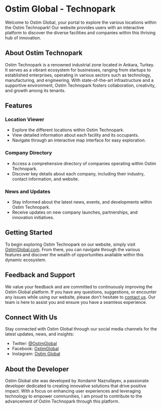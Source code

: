 # Ostim Global - Technopark

Welcome to Ostim Global, your portal to explore the various locations within the Ostim Technopark! Our website provides users with an interactive platform to discover the diverse facilities and companies within this thriving hub of innovation.

## About Ostim Technopark

Ostim Technopark is a renowned industrial zone located in Ankara, Turkey. It serves as a vibrant ecosystem for businesses, ranging from startups to established enterprises, operating in various sectors such as technology, manufacturing, and engineering. With state-of-the-art infrastructure and a supportive environment, Ostim Technopark fosters collaboration, creativity, and growth among its tenants.

## Features

### Location Viewer
- Explore the different locations within Ostim Technopark.
- View detailed information about each facility and its occupants.
- Navigate through an interactive map interface for easy exploration.

### Company Directory
- Access a comprehensive directory of companies operating within Ostim Technopark.
- Discover key details about each company, including their industry, contact information, and website.

### News and Updates
- Stay informed about the latest news, events, and developments within Ostim Technopark.
- Receive updates on new company launches, partnerships, and innovation initiatives.

## Getting Started

To begin exploring Ostim Technopark on our website, simply visit [OstimGlobal.com](https://www.ostimglobal.com). From there, you can navigate through the various features and discover the wealth of opportunities available within this dynamic ecosystem.

## Feedback and Support

We value your feedback and are committed to continuously improving the Ostim Global platform. If you have any questions, suggestions, or encounter any issues while using our website, please don't hesitate to [contact us](mailto:ostim@ostim.org.tr). Our team is here to assist you and ensure you have a seamless experience.

## Connect With Us

Stay connected with Ostim Global through our social media channels for the latest updates, news, and insights:

- Twitter: [@OstimGlobal](https://twitter.com/ostimosb)
- Facebook: [OstimGlobal](https://www.facebook.com/OstimOSB/)
- Instagram: [Ostim Global](https://www.instagram.com/ostim_osb/)

## About the Developer

Ostim Global site was developed by Xondamir Nazrullayev, a passionate developer dedicated to creating innovative solutions that drive positive impact. With a focus on enhancing user experiences and leveraging technology to empower communities, I am proud to contribute to the advancement of Ostim Technopark through this platform.

